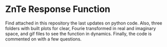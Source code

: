 # ZnTe Response Function

Find attached in this repository the last updates on python code. 
Also, three folders with built plots for clear, Fourie transformed in real and imaginary space, and gif files to see the function in dynamics.
Finally, the code is commented on with a few questions.


 
